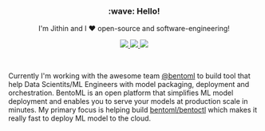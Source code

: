 <h3 align='center'>:wave: Hello!</h3>
<p align='center'>
I'm Jithin and I ❤️ open-source and software-engineering! 
</p>

<p align='center'>
  <a href="https://twitter.com/brokemaintainer">
    <img src="https://img.shields.io/badge/Twitter-%231DA1F2.svg?style=for-the-badge&logo=Twitter&logoColor=white"></img>
  </a>
  <a href="https://www.linkedin.com/in/jjmachan/">
    <img src="https://img.shields.io/badge/linkedin-%230077B5.svg?style=for-the-badge&logo=linkedin&logoColor=white"></img>
  </a>
  <a href="mailto:jamesjithin97@gmail.com">
    <img src="https://img.shields.io/badge/Gmail-D14836?style=for-the-badge&logo=gmail&logoColor=white"></img>
  </a>
</p>

<br>

Currently I'm working with the awesome team [@bentoml](https://github.com/bentoml) to build tool that help Data Scientits/ML Engineers with model packaging, deployment and orchestration. BentoML is an open platform that simplifies ML model deployment and enables you to serve your models at production scale in minutes. My primary focus is helping build [bentoml/bentoctl](https://github.com/bentoml/bentoctl) which makes it really fast to deploy ML model to the cloud.
